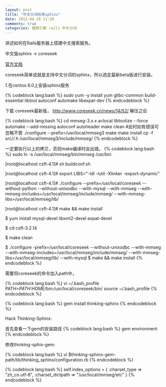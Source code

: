 ```yaml
---
layout: post
title: "中文分词检索sphinx"
date: 2012-04-20 11:20
comments: true
categories: 搜索引擎 rails 中文分词
---
```

讲述如何在Rails服务器上搭建中文搜索服务。
<!--more-->
中文版sphinx -> coreseek

[官方文档](http://www.coreseek.cn/docs/coreseek_4.1-sphinx_2.0.1-beta.html)

coreseek简单说就是支持中文分词的sphinx，所以选定最新beta版进行安装。


1.在centos 6.0上安装sphinx服务

{% codeblock lang:bash %}
sudo yum -y install yum glibc-common build-essential libtool autoconf automake libexpat-dev
{% endcodeblock %}


下载 coreseek最新版， http://www.coreseek.cn/news/14/52/
解压之后

{% codeblock lang:bash %}
cd mmseg-3.x.x
aclocal
libtoolize --force
automake --add-missing
autoconf
autoheader
make clean #此时如有错误可忽略不管
./configure --prefix=/usr/local/mmseg3
make
make install
cp -f src/*/*.h /usr/local/mmseg3/include/mmseg/
{% endcodeblock %}

一定要执行以上的拷贝，否则make编译时会出错。
{% codeblock lang:bash %}
sudo ln -s /usr/local/mmseg/bin/mmseg /usr/bin

[root@localhost csft-4.1]# sh buildconf.sh 

[root@localhost csft-4.1]# export LIBS="-ldl -lutil -Xlinker -export-dynamic"

[root@localhost csft-4.1]# ./configure --prefix=/usr/local/coreseek --without-python --without-unixodbc --with-mysql --with-mmseg --with-mmseg-includes=/usr/local/mmseg/include/mmseg/ --with-mmseg-libs=/usr/local/mmseg/lib/

[root@localhost csft-4.1]# make && make install

$ yum install mysql-devel libxml2-devel expat-devel

$ cd csft-3.2.14

$ make clean

$ ./configure -prefix=/usr/local/coreseek  --without-unixodbc --with-mmseg --with-mmseg-includes=/usr/local/mmseg/include/mmseg/ --with-mmseg-libs=/usr/local/mmseg/lib/ --with-mysql
$ make && make install
{% endcodeblock %}

需要将coreseek的命令加入path中，

{% codeblock lang:bash %}
vi ~/.bash_profile
PATH=$PATH:$HOME/bin:/usr/local/coreseek/bin/
source ~/.bash_profile
{% endcodeblock %}

{% codeblock lang:bash %}
gem install thinking-sphinx
{% endcodeblock %}


Hack Thinking-Sphinx:

首先查看一下gem的安装路径
{% codeblock lang:bash %}
gem environment
{% endcodeblock %}

修改thinking-sphix-gem:

{% codeblock lang:bash %}
vi $thinking-sphinx-gem-path/lib/thinking_sphinx/configuration.rb 
{% endcodeblock %}

{% codeblock lang:bash %}
self.index_options   = {
  :charset_type => "zh_cn.utf-8",
  :charset_dictpath => "/usr/local/mmseg/etc"
}
{% endcodeblock %}
